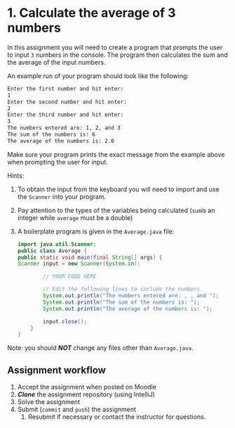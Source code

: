 # 1. Calculate the average of 3 numbers
In this assignment you will need to create a program that prompts the user to input `3` numbers in the console.
The program then calculates the sum and the average of the input numbers.

An example run of your program should look like the following:

```bash
Enter the first number and hit enter: 
1
Enter the second number and hit enter:
2
Enter the third number and hit enter: 
3
The numbers entered are: 1, 2, and 3
The sum of the numbers is: 6
The average of the numbers is: 2.0
```

Make sure your program prints the exact message from the example above when prompting the user for input.

Hints:
1. To obtain the input from the keyboard you will need to import and use the `Scanner` into your program.
2. Pay attention to the types of the variables being calculated (`sum`is an integer while `average` must be a double)
3. A boilerplate program is given in the `Average.java` file:

    ```java
    import java.util.Scanner;
    public class Average {
    public static void main(final String[] args) {
    Scanner input = new Scanner(System.in);
    
            // YOUR CODE HERE
    
            // Edit the following lines to include the numbers
            System.out.println("The numbers entered are: , , and ");
            System.out.println("The sum of the numbers is: ");
            System.out.println("The average of the numbers is: ");
    
            input.close();
        }
    }
    ```

Note: you should ***NOT*** change any files other than `Average.java`.

## Assignment workflow

1. Accept the assignment when posted on Moodle
1. ***Clone*** the assignment repository (using IntelliJ)
1. Solve the assignment
1. Submit (`commit` and `push`) the assignment
    1. Resubmit if necessary or contact the instructor for questions.
